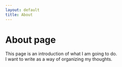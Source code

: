 ```yaml
---
layout: default
title: About
---
```

# About page

This page is an introduction of what I am going to do.  
I want to write as a way of organizing my thoughts.